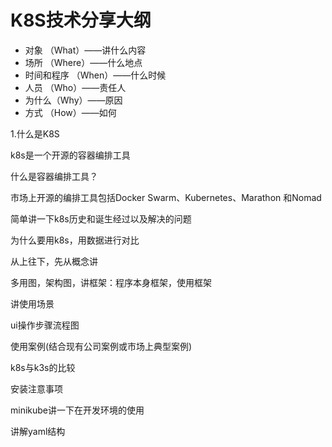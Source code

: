 # K8S技术分享大纲

- 对象 （What）——讲什么内容
- 场所 （Where）——什么地点
- 时间和程序 （When）——什么时候
- 人员 （Who）——责任人
- 为什么（Why）——原因
- 方式 （How）——如何

1.什么是K8S

k8s是一个开源的容器编排工具

什么是容器编排工具？

市场上开源的编排工具包括Docker Swarm、Kubernetes、Marathon 和Nomad





简单讲一下k8s历史和诞生经过以及解决的问题

为什么要用k8s，用数据进行对比

从上往下，先从概念讲

多用图，架构图，讲框架：程序本身框架，使用框架

讲使用场景

ui操作步骤流程图

使用案例(结合现有公司案例或市场上典型案例)

k8s与k3s的比较

安装注意事项

minikube讲一下在开发环境的使用

讲解yaml结构

